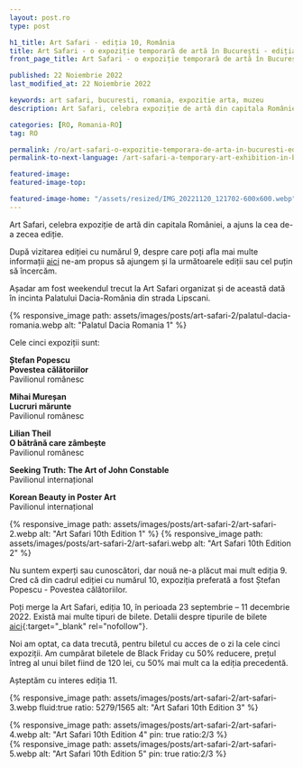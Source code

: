 ```yaml
---
layout: post.ro
type: post

h1_title: Art Safari - ediția 10, România
title: Art Safari - o expoziție temporară de artă în București - ediția 10
front_page_title: Art Safari - o expoziție temporară de artă în București - ediția 10

published: 22 Noiembrie 2022
last_modified_at: 22 Noiembrie 2022

keywords: art safari, bucuresti, romania, expozitie arta, muzeu
description: Art Safari, celebra expoziție de artă din capitala României, a ajuns la cea de-a zecea ediție.

categories: [RO, Romania-RO]
tag: RO

permalink: /ro/art-safari-o-expozitie-temporara-de-arta-in-bucuresti-editia-10/
permalink-to-next-language: /art-safari-a-temporary-art-exhibition-in-bucharest-10th-edition/

featured-image: 
featured-image-top: 

featured-image-home: "/assets/resized/IMG_20221120_121702-600x600.webp" # width - 600
---
```

Art Safari, celebra expoziție de artă din capitala României, a ajuns la cea de-a zecea ediție.

După vizitarea ediției cu numărul 9, despre care poți afla mai multe informații [aici](/ro/art-safari-o-expozitie-temporara-de-arta-in-bucuresti/) ne-am propus să ajungem și la următoarele ediții sau cel puțin să încercăm. 

Așadar am fost weekendul trecut la Art Safari organizat și de această dată în incinta Palatului Dacia-România din strada Lipscani.

{% responsive_image path: assets/images/posts/art-safari-2/palatul-dacia-romania.webp alt: "Palatul Dacia Romania 1" %}

Cele cinci expoziții sunt:

**Ștefan Popescu** <br />
**Povestea călătoriilor**<br />
Pavilionul românesc

**Mihai Mureșan**  <br />
**Lucruri mărunte**  <br />
Pavilionul românesc

**Lilian Theil**  <br />
**O bătrână care zâmbește**   <br />
Pavilionul românesc

**Seeking Truth: The Art of John Constable**  <br />
Pavilionul internațional

**Korean Beauty in Poster Art**  <br />
Pavilionul internațional

{% responsive_image path: assets/images/posts/art-safari-2/art-safari-2.webp alt: "Art Safari 10th Edition 1" %}
{% responsive_image path: assets/images/posts/art-safari-2/art-safari.webp alt: "Art Safari 10th Edition 2" %}

Nu suntem experți sau cunoscători, dar nouă ne-a plăcut mai mult ediția 9. Cred că din cadrul ediției cu numărul 10, expoziția preferată a fost Ștefan Popescu - Povestea călătoriilor.

Poți merge la Art Safari, ediția 10, în perioada 23 septembrie – 11 decembrie 2022. Există mai multe tipuri de bilete. Detalii despre tipurile de bilete [aici](https://tickets.artsafari.ro/e?lang=ro){:target="_blank" rel="nofollow"}.

Noi am optat, ca data trecută, pentru biletul cu acces de o zi la cele cinci expoziții. Am cumpărat biletele de Black Friday cu 50% reducere, prețul întreg al unui bilet fiind de 120 lei, cu 50% mai mult ca la ediția precedentă. 

Așteptăm cu interes ediția 11.

{% responsive_image path: assets/images/posts/art-safari-2/art-safari-3.webp fluid:true ratio: 5279/1565 alt: "Art Safari 10th Edition 3" %}

<div class="row mb-4">
    <div class="col-xs-12 col-sm-6 text-center mb-3 mt-3">
            {% responsive_image path: assets/images/posts/art-safari-2/art-safari-4.webp alt: "Art Safari 10th Edition 4" pin: true ratio:2/3 %}
    </div>
    <div class="col-xs-12 col-sm-6 text-center mb-3 mt-3">
            {% responsive_image path: assets/images/posts/art-safari-2/art-safari-5.webp alt: "Art Safari 10th Edition 5" pin: true ratio:2/3 %}
    </div>
</div>